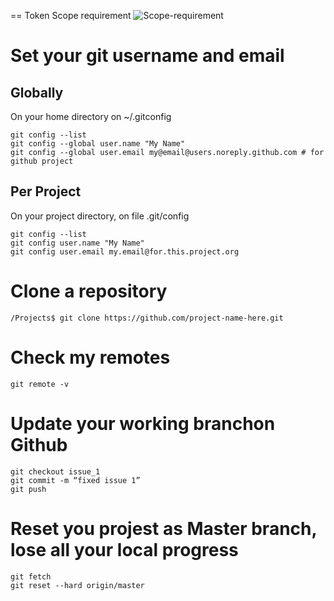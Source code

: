 == Token Scope requirement
![Scope-requirement](https://.png)

# Set your git username and email

## Globally 
On your home directory on ~/.gitconfig

```
git config --list
git config --global user.name "My Name"
git config --global user.email my@email@users.noreply.github.com # for github project
```
## Per Project 

On your project directory, on file .git/config
```
git config --list
git config user.name "My Name"
git config user.email my.email@for.this.project.org 
```
# Clone a repository
```
/Projects$ git clone https://github.com/project-name-here.git
```

# Check my remotes
```
git remote -v
```

# Update your working branchon Github
```
git checkout issue_1
git commit -m “fixed issue 1”
git push
```

# Reset you projest as Master branch, lose all your local progress
```
git fetch
git reset --hard origin/master
```
